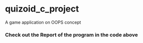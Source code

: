 # quizoid_c_project

A game application on OOPS concept

### Check out the Report of the program in the code above
